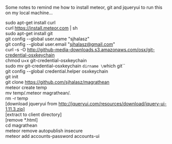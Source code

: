 Some notes to remind me how to install meteor, git and jqueryui to run this on my local machine...

sudo apt-get install curl  
curl https://install.meteor.com | sh  
sudo apt-get install git  
git config --global user.name "sjhalasz"  
git config --global user.email "sjhalasz@gmail.com"  
curl -s -O http://github-media-downloads.s3.amazonaws.com/osx/git-credential-osxkeychain  
chmod u+x git-credential-osxkeychain  
sudo mv git-credential-osxkeychain `dirname \`which git\``  
git config --global credential.helper osxkeychain   
git init  
git clone https://github.com/sjhalasz/magrathean  
meteor create temp  
mv temp/.meteor magrathean/.  
rm -r temp  
[download jqueryui from http://jqueryui.com/resources/download/jquery-ui-1.11.3.zip]  
[extract to client directory]  
[remove *.html]  
cd magrathean  
meteor remove autopublish insecure  
meteor add accounts-password accounts-ui  
